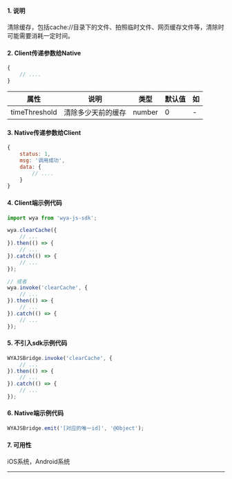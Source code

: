 #### 1. 说明

清除缓存，包括cache://目录下的文件、拍照临时文件、网页缓存文件等，清除时可能需要消耗一定时间。


#### 2. Client传递参数给Native

```javascript
{
	// ....
}
```

属性 | 说明 | 类型 | 默认值 | 如
---|---|---|---|---
timeThreshold | 清除多少天前的缓存 | number | 0 | -


#### 3. Native传递参数给Client

```javascript
{
	status: 1,
	msg: '调用成功',
	data: {
		// ....
	}
}
```

#### 4. Client端示例代码

```javascript
import wya from 'wya-js-sdk';

wya.clearCache({
	// ...
}).then(() => {
	// ...
}).catch(() => {
	// ...
});

// 或者
wya.invoke('clearCache', {
	// ...
}).then(() => {
	// ...
}).catch(() => {
	// ...
});
```

#### 5. 不引入sdk示例代码

```javascript
WYAJSBridge.invoke('clearCache', {
	// ...
}).then(() => {
	// ...
}).catch(() => {
	// ...
});
```

#### 6. Native端示例代码

```javascript
WYAJSBridge.emit('[对应的唯一id]', '@Object');
```

#### 7. 可用性

iOS系统，Android系统

---------


